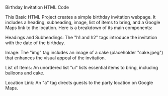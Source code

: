 Birthday Invitation HTML Code

This Basic HTML Project creates a simple birthday invitation webpage. It includes a heading, subheading, image, list of items to bring, and a Google Maps link to the location. Here is a breakdown of its main components:

Headings and Subheadings: The "h1 and h2" tags introduce the invitation with the date of the birthday.

Image: The "img" tag includes an image of a cake (placeholder "cake.jpeg") that enhances the visual appeal of the invitation.

List of Items: An unordered list "ul" lists essential items to bring, including balloons and cake.

Location Link: An "a" tag directs guests to the party location on Google Maps.